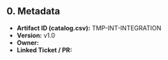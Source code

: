 ## 0. Metadata
- **Artifact ID (catalog.csv):** TMP-INT-INTEGRATION
- **Version:** v1.0
- **Owner:** 
- **Linked Ticket / PR:** 

